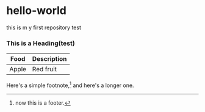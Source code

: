# hello-world
this is m y first repository test
### This is a Heading(test)

| Food   | Description |
| -------| ----------- |
| Apple  | Red fruit   |

Here's a simple footnote,[^1] and here's a longer one.
[^bignote]: Here's one with multiple paragraphs and code.

[^1]: now this is a footer.
